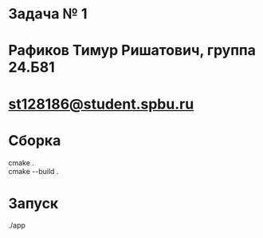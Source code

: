 # Задача № 1
# Рафиков Тимур Ришатович, группа 24.Б81
# st128186@student.spbu.ru
# Сборка
cmake .\
cmake --build .
# Запуск
./app
